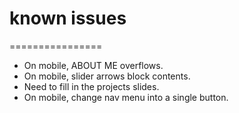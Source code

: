 # known issues
================
* On mobile, ABOUT ME overflows.
* On mobile, slider arrows block contents.
* Need to fill in the projects slides.
* On mobile, change nav menu into a single button.
